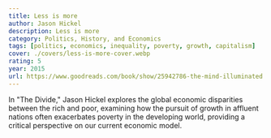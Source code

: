 ```yaml
---
title: Less is more
author: Jason Hickel
description: Less is more
category: Politics, History, and Economics
tags: [politics, economics, inequality, poverty, growth, capitalism]
cover: ./covers/less-is-more-cover.webp
rating: 5
year: 2015
url: https://www.goodreads.com/book/show/25942786-the-mind-illuminated
---
```


In "The Divide," Jason Hickel explores the global economic disparities between the rich and poor, examining how the pursuit of growth in affluent nations often exacerbates poverty in the developing world, providing a critical perspective on our current economic model.
